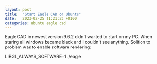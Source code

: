 ```yaml
---
layout: post
title:  "Start Eagle CAD on Ubuntu"
date:   2023-02-25 21:21:21 +0100
categories: ubuntu eagle cad
---
```

Eagle CAD in newest version 9.6.2 didn't wanted to start on my PC. When staring all windows became black and I couldn't see anything.
Solition to problem was to enable software rendering:

LIBGL_ALWAYS_SOFTWARE=1 ./eagle
